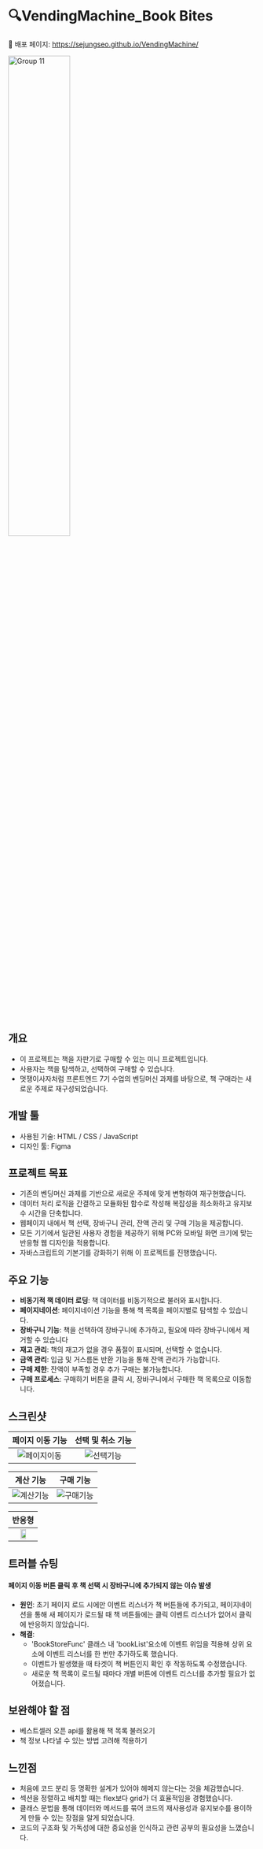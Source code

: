# 🔍VendingMachine_Book Bites

📖 배포 페이지: https://sejungseo.github.io/VendingMachine/

<img width="50%" alt="Group 11" src="https://github.com/sejungseo/VendingMachine/assets/125885922/a8a95aa9-cd34-42af-b014-f7febce76866">

## 개요
- 이 프로젝트는 책을 자판기로 구매할 수 있는 미니 프로젝트입니다.
- 사용자는 책을 탐색하고, 선택하여 구매할 수 있습니다.
- 멋쟁이사자처럼 프론트엔드 7기 수업의 벤딩머신 과제를 바탕으로, 책 구매라는 새로운 주제로 재구성되었습니다.

## 개발 툴
- 사용된 기술: HTML / CSS / JavaScript
- 디자인 툴: Figma

## 프로젝트 목표
- 기존의 벤딩머신 과제를 기반으로 새로운 주제에 맞게 변형하여 재구현했습니다.
- 데이터 처리 로직을 간결하고 모듈화된 함수로 작성해 복잡성을 최소화하고 유지보수 시간을 단축합니다.
- 웹페이지 내에서 책 선택, 장바구니 관리, 잔액 관리 및 구매 기능을 제공합니다.
- 모든 기기에서 일관된 사용자 경험을 제공하기 위해 PC와 모바일 화면 크기에 맞는 반응형 웹 디자인을 적용합니다.
- 자바스크립트의 기본기를 강화하기 위해 이 프로젝트를 진행했습니다.

## 주요 기능
- **비동기적 책 데이터 로딩**: 책 데이터를 비동기적으로 불러와 표시합니다.
- **페이지네이션**: 페이지네이션 기능을 통해 책 목록을 페이지별로 탐색할 수 있습니다.
- **장바구니 기능**: 책을 선택하여 장바구니에 추가하고, 필요에 따라 장바구니에서 제거할 수 있습니다
- **재고 관리**: 책의 재고가 없을 경우 품절이 표시되며, 선택할 수 없습니다.
- **금액 관리**: 입금 및 거스름돈 반환 기능을 통해 잔액 관리가 가능합니다.
- **구매 제한**: 잔액이 부족할 경우 추가 구매는 불가능합니다.
- **구매 프로세스**: 구매하기 버튼을 클릭 시, 장바구니에서 구매한 책 목록으로 이동합니다.

## 스크린샷

|페이지 이동 기능|선택 및 취소 기능|
|:---:|:---:|
| ![페이지이동](https://github.com/sejungseo/VendingMachine/assets/125885922/be79b9d3-5b39-4cba-a08b-bfe43b6f4df8)|![선택기능](https://github.com/sejungseo/VendingMachine/assets/125885922/64cbf61b-ffb2-43cf-a78c-797e6d37bb27)|

|계산 기능|구매 기능|
|:---:|:---:|
|![계산기능](https://github.com/sejungseo/VendingMachine/assets/125885922/82a0ad9f-8b83-4941-b5af-e77eea3f1b97)|![구매기능](https://github.com/sejungseo/VendingMachine/assets/125885922/077ac14f-4321-45e6-b0a4-ee1fd51ef485)|

|반응형|
|:---:|
|<img width="50%" src="https://github.com/sejungseo/VendingMachine/assets/125885922/95f0fed7-f237-4898-89a1-a81e0b8bc6ed"/>|

## 트러블 슈팅
#### 페이지 이동 버튼 클릭 후 책 선택 시 장바구니에 추가되지 않는 이슈 발생
- **원인**: 초기 페이지 로드 시에만 이벤트 리스너가 책 버튼들에 추가되고, 페이지네이션을 통해 새 페이지가 로드될 때 책 버튼들에는 클릭 이벤트 리스너가 없어서 클릭에 반응하지 않았습니다. 
- **해결**:
  - 'BookStoreFunc' 클래스 내 'bookList'요소에 이벤트 위임을 적용해 상위 요소에 이벤트 리스너를 한 번만 추가하도록 했습니다.
  - 이벤트가 발생했을 때 타겟이 책 버튼인지 확인 후 작동하도록 수정했습니다.
  - 새로운 책 목록이 로드될 때마다 개별 버튼에 이벤트 리스너를 추가할 필요가 없어졌습니다.

## 보완해야 할 점
- 베스트셀러 오픈 api를 활용해 책 목록 불러오기
- 책 정보 나타낼 수 있는 방법 고려해 적용하기

## 느낀점
- 처음에 코드 분리 등 명확한 설계가 있어야 헤메지 않는다는 것을 체감했습니다.
- 섹션을 정렬하고 배치할 때는 flex보다 grid가 더 효율적임을 경험했습니다.
- 클래스 문법을 통해 데이터와 메서드를 묶어 코드의 재사용성과 유지보수를 용이하게 만들 수 있는 장점을 알게 되었습니다.
- 코드의 구조화 및 가독성에 대한 중요성을 인식하고 관련 공부의 필요성을 느꼈습니다.

